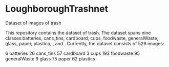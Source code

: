 # LoughboroughTrashnet
 Dataset of images of trash

This repository contains the dataset of trash. The dataset spans nine classes:batteries, cans_tins, cardboard, cups, foodwaste, generalWaste, glass, paper, plastica, , and . Currently, the dataset consists of 526 images:

6 batteries
26 cans_tins
57 cardboard
3 cups
193 foodwaste
95 generalWaste
9 glass
75 paper
62 plastics
